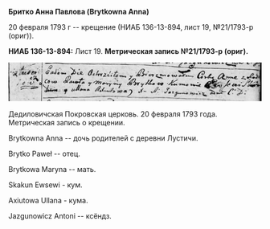 **Бритко Анна Павлова (Brytkowna Anna)**

20 февраля 1793 г -- крещение (НИАБ 136-13-894, лист 19, №21/1793-р
(ориг)).

**НИАБ 136-13-894:** Лист 19. **Метрическая запись №21/1793-р (ориг).**

![](./media/bd083bc5a16d079c60832e52f984de6626c465c8.png)

Дедиловичская Покровская церковь. 20 февраля 1793 года. Метрическая
запись о крещении.

Brytkowna Anna -- дочь родителей с деревни Лустичи.

Brytko Paweł -- отец.

Brytkowa Maryna -- мать.

Skakun Ewsewi - кум.

Axiutowa Ullana - кума.

Jazgunowicz Antoni -- ксёндз.
